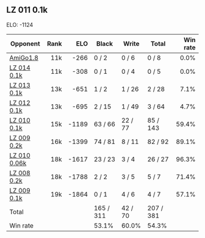 ## LZ 011 0.1k ##

ELO: -1124

Opponent | Rank | ELO | Black | Write | Total | Win rate
---------|-----:|----:|-------|-------|-------|-------:
[AmiGo1.8](AmiGo1.8.md) | 11k | -266 | 0 / 2 | 0 / 6 | 0 / 8 | 0.0%
[LZ 014 0.1k](LZ%20014%200.1k.md) | 11k | -308 | 0 / 1 | 0 / 4 | 0 / 5 | 0.0%
[LZ 013 0.1k](LZ%20013%200.1k.md) | 13k | -651 | 1 / 2 | 1 / 26 | 2 / 28 | 7.1%
[LZ 012 0.1k](LZ%20012%200.1k.md) | 13k | -695 | 2 / 15 | 1 / 49 | 3 / 64 | 4.7%
[LZ 010 0.1k](LZ%20010%200.1k.md) | 15k | -1189 | 63 / 66 | 22 / 77 | 85 / 143 | 59.4%
[LZ 009 0.2k](LZ%20009%200.2k.md) | 16k | -1399 | 74 / 81 | 8 / 11 | 82 / 92 | 89.1%
[LZ 010 0.06k](LZ%20010%200.06k.md) | 18k | -1617 | 23 / 23 | 3 / 4 | 26 / 27 | 96.3%
[LZ 008 0.2k](LZ%20008%200.2k.md) | 18k | -1788 | 2 / 2 | 3 / 5 | 5 / 7 | 71.4%
[LZ 009 0.1k](LZ%20009%200.1k.md) | 19k | -1864 | 0 / 1 | 4 / 6 | 4 / 7 | 57.1%
Total | | | 165 / 311 | 42 / 70 | 207 / 381 | 
Win rate| | | 53.1% | 60.0% | 54.3% | 

